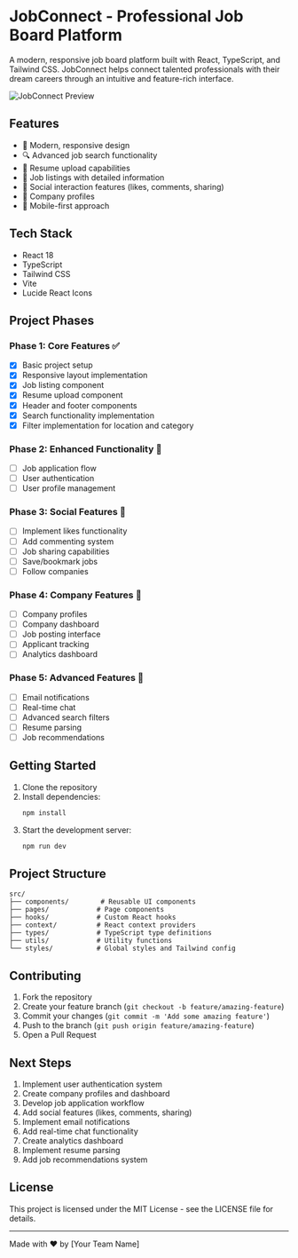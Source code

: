 # JobConnect - Professional Job Board Platform

A modern, responsive job board platform built with React, TypeScript, and Tailwind CSS. JobConnect helps connect talented professionals with their dream careers through an intuitive and feature-rich interface.

![JobConnect Preview](https://source.unsplash.com/random/1200x630?job,office)

## Features

- 🎯 Modern, responsive design
- 🔍 Advanced job search functionality
- 📝 Resume upload capabilities
- 💼 Job listings with detailed information
- 👥 Social interaction features (likes, comments, sharing)
- 🏢 Company profiles
- 📱 Mobile-first approach

## Tech Stack

- React 18
- TypeScript
- Tailwind CSS
- Vite
- Lucide React Icons

## Project Phases

### Phase 1: Core Features ✅
- [x] Basic project setup
- [x] Responsive layout implementation
- [x] Job listing component
- [x] Resume upload component
- [x] Header and footer components
- [x] Search functionality implementation
- [x] Filter implementation for location and category

### Phase 2: Enhanced Functionality 🚧
- [ ] Job application flow
- [ ] User authentication
- [ ] User profile management

### Phase 3: Social Features 📱
- [ ] Implement likes functionality
- [ ] Add commenting system
- [ ] Job sharing capabilities
- [ ] Save/bookmark jobs
- [ ] Follow companies

### Phase 4: Company Features 💼
- [ ] Company profiles
- [ ] Company dashboard
- [ ] Job posting interface
- [ ] Applicant tracking
- [ ] Analytics dashboard

### Phase 5: Advanced Features 🚀
- [ ] Email notifications
- [ ] Real-time chat
- [ ] Advanced search filters
- [ ] Resume parsing
- [ ] Job recommendations

## Getting Started

1. Clone the repository
2. Install dependencies:
   ```bash
   npm install
   ```
3. Start the development server:
   ```bash
   npm run dev
   ```

## Project Structure

```
src/
├── components/        # Reusable UI components
├── pages/            # Page components
├── hooks/            # Custom React hooks
├── context/          # React context providers
├── types/            # TypeScript type definitions
├── utils/            # Utility functions
└── styles/           # Global styles and Tailwind config
```

## Contributing

1. Fork the repository
2. Create your feature branch (`git checkout -b feature/amazing-feature`)
3. Commit your changes (`git commit -m 'Add some amazing feature'`)
4. Push to the branch (`git push origin feature/amazing-feature`)
5. Open a Pull Request

## Next Steps

1. Implement user authentication system
2. Create company profiles and dashboard
3. Develop job application workflow
4. Add social features (likes, comments, sharing)
5. Implement email notifications
6. Add real-time chat functionality
7. Create analytics dashboard
8. Implement resume parsing
9. Add job recommendations system

## License

This project is licensed under the MIT License - see the LICENSE file for details.

---

Made with ❤️ by [Your Team Name]
